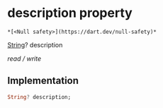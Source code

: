 


# description property




    *[<Null safety>](https://dart.dev/null-safety)*


[String](https://api.flutter.dev/flutter/dart-core/String-class.html)? description
  
_read / write_






## Implementation

```dart
String? description;


```







